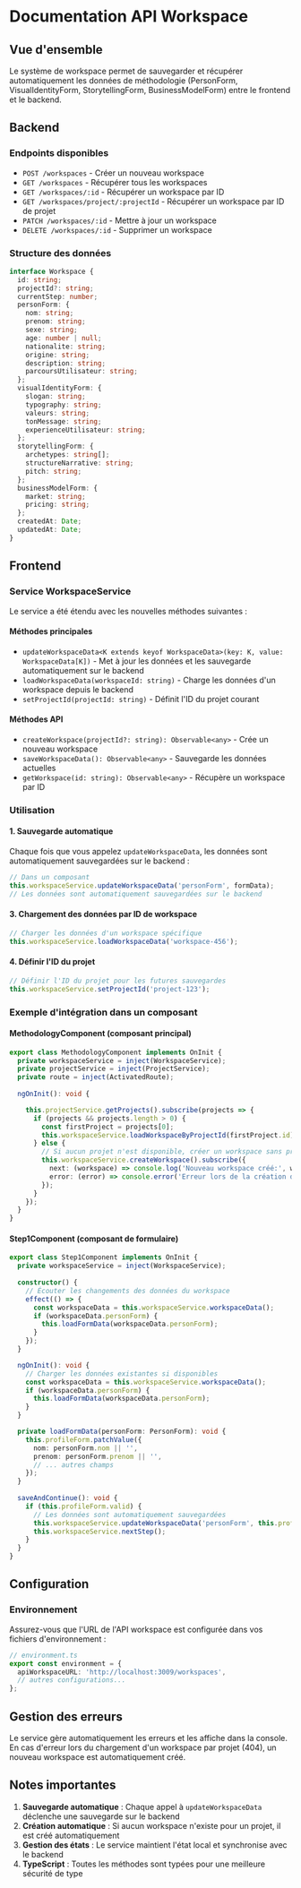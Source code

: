 # Documentation API Workspace

## Vue d'ensemble

Le système de workspace permet de sauvegarder et récupérer automatiquement les données de méthodologie (PersonForm, VisualIdentityForm, StorytellingForm, BusinessModelForm) entre le frontend et le backend.

## Backend

### Endpoints disponibles

- `POST /workspaces` - Créer un nouveau workspace
- `GET /workspaces` - Récupérer tous les workspaces
- `GET /workspaces/:id` - Récupérer un workspace par ID
- `GET /workspaces/project/:projectId` - Récupérer un workspace par ID de projet
- `PATCH /workspaces/:id` - Mettre à jour un workspace
- `DELETE /workspaces/:id` - Supprimer un workspace

### Structure des données

```typescript
interface Workspace {
  id: string;
  projectId?: string;
  currentStep: number;
  personForm: {
    nom: string;
    prenom: string;
    sexe: string;
    age: number | null;
    nationalite: string;
    origine: string;
    description: string;
    parcoursUtilisateur: string;
  };
  visualIdentityForm: {
    slogan: string;
    typography: string;
    valeurs: string;
    tonMessage: string;
    experienceUtilisateur: string;
  };
  storytellingForm: {
    archetypes: string[];
    structureNarrative: string;
    pitch: string;
  };
  businessModelForm: {
    market: string;
    pricing: string;
  };
  createdAt: Date;
  updatedAt: Date;
}
```

## Frontend

### Service WorkspaceService

Le service a été étendu avec les nouvelles méthodes suivantes :

#### Méthodes principales

- `updateWorkspaceData<K extends keyof WorkspaceData>(key: K, value: WorkspaceData[K])` - Met à jour les données et les sauvegarde automatiquement sur le backend
- `loadWorkspaceData(workspaceId: string)` - Charge les données d'un workspace depuis le backend
- `setProjectId(projectId: string)` - Définit l'ID du projet courant

#### Méthodes API

- `createWorkspace(projectId?: string): Observable<any>` - Crée un nouveau workspace
- `saveWorkspaceData(): Observable<any>` - Sauvegarde les données actuelles
- `getWorkspace(id: string): Observable<any>` - Récupère un workspace par ID

### Utilisation

#### 1. Sauvegarde automatique

Chaque fois que vous appelez `updateWorkspaceData`, les données sont automatiquement sauvegardées sur le backend :

```typescript
// Dans un composant
this.workspaceService.updateWorkspaceData('personForm', formData);
// Les données sont automatiquement sauvegardées sur le backend
```

#### 3. Chargement des données par ID de workspace

```typescript
// Charger les données d'un workspace spécifique
this.workspaceService.loadWorkspaceData('workspace-456');
```

#### 4. Définir l'ID du projet

```typescript
// Définir l'ID du projet pour les futures sauvegardes
this.workspaceService.setProjectId('project-123');
```

### Exemple d'intégration dans un composant

#### MethodologyComponent (composant principal)

```typescript
export class MethodologyComponent implements OnInit {
  private workspaceService = inject(WorkspaceService);
  private projectService = inject(ProjectService);
  private route = inject(ActivatedRoute);
  
  ngOnInit(): void {

    this.projectService.getProjects().subscribe(projects => {
      if (projects && projects.length > 0) {
        const firstProject = projects[0];
        this.workspaceService.loadWorkspaceByProjectId(firstProject.id);
      } else {
        // Si aucun projet n'est disponible, créer un workspace sans projet
        this.workspaceService.createWorkspace().subscribe({
          next: (workspace) => console.log('Nouveau workspace créé:', workspace),
          error: (error) => console.error('Erreur lors de la création du workspace:', error)
        });
      }
    });
  }
}
```

#### Step1Component (composant de formulaire)

```typescript
export class Step1Component implements OnInit {
  private workspaceService = inject(WorkspaceService);
  
  constructor() {
    // Écouter les changements des données du workspace
    effect(() => {
      const workspaceData = this.workspaceService.workspaceData();
      if (workspaceData.personForm) {
        this.loadFormData(workspaceData.personForm);
      }
    });
  }

  ngOnInit(): void {
    // Charger les données existantes si disponibles
    const workspaceData = this.workspaceService.workspaceData();
    if (workspaceData.personForm) {
      this.loadFormData(workspaceData.personForm);
    }
  }

  private loadFormData(personForm: PersonForm): void {
    this.profileForm.patchValue({
      nom: personForm.nom || '',
      prenom: personForm.prenom || '',
      // ... autres champs
    });
  }
  
  saveAndContinue(): void {
    if (this.profileForm.valid) {
      // Les données sont automatiquement sauvegardées
      this.workspaceService.updateWorkspaceData('personForm', this.profileForm.value as PersonForm);
      this.workspaceService.nextStep();
    }
  }
}
```

## Configuration

### Environnement

Assurez-vous que l'URL de l'API workspace est configurée dans vos fichiers d'environnement :

```typescript
// environment.ts
export const environment = {
  apiWorkspaceURL: 'http://localhost:3009/workspaces',
  // autres configurations...
};
```

## Gestion des erreurs

Le service gère automatiquement les erreurs et les affiche dans la console. En cas d'erreur lors du chargement d'un workspace par projet (404), un nouveau workspace est automatiquement créé.

## Notes importantes

1. **Sauvegarde automatique** : Chaque appel à `updateWorkspaceData` déclenche une sauvegarde sur le backend
2. **Création automatique** : Si aucun workspace n'existe pour un projet, il est créé automatiquement
3. **Gestion des états** : Le service maintient l'état local et synchronise avec le backend
4. **TypeScript** : Toutes les méthodes sont typées pour une meilleure sécurité de type
